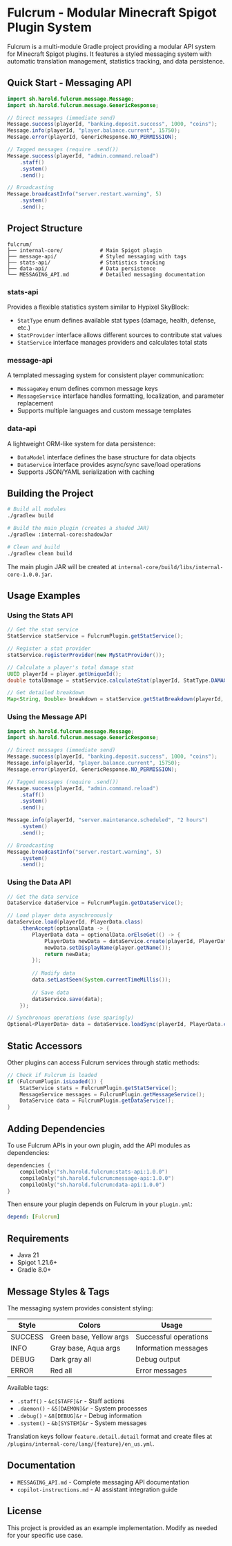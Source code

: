 # Fulcrum - Modular Minecraft Spigot Plugin System

Fulcrum is a multi-module Gradle project providing a modular API system for Minecraft Spigot plugins. It features a styled messaging system with automatic translation management, statistics tracking, and data persistence.

## Quick Start - Messaging API

```java
import sh.harold.fulcrum.message.Message;
import sh.harold.fulcrum.message.GenericResponse;

// Direct messages (immediate send)
Message.success(playerId, "banking.deposit.success", 1000, "coins");
Message.info(playerId, "player.balance.current", 15750);
Message.error(playerId, GenericResponse.NO_PERMISSION);

// Tagged messages (require .send())
Message.success(playerId, "admin.command.reload")
    .staff()
    .system()
    .send();

// Broadcasting
Message.broadcastInfo("server.restart.warning", 5)
    .system()
    .send();
```

## Project Structure

```
fulcrum/
├── internal-core/            # Main Spigot plugin
├── message-api/              # Styled messaging with tags
├── stats-api/                # Statistics tracking
├── data-api/                 # Data persistence
└── MESSAGING_API.md          # Detailed messaging documentation
```

### stats-api
Provides a flexible statistics system similar to Hypixel SkyBlock:
- `StatType` enum defines available stat types (damage, health, defense, etc.)
- `StatProvider` interface allows different sources to contribute stat values
- `StatService` interface manages providers and calculates total stats

### message-api
A templated messaging system for consistent player communication:
- `MessageKey` enum defines common message keys
- `MessageService` interface handles formatting, localization, and parameter replacement
- Supports multiple languages and custom message templates

### data-api
A lightweight ORM-like system for data persistence:
- `DataModel` interface defines the base structure for data objects
- `DataService` interface provides async/sync save/load operations
- Supports JSON/YAML serialization with caching

## Building the Project

```bash
# Build all modules
./gradlew build

# Build the main plugin (creates a shaded JAR)
./gradlew :internal-core:shadowJar

# Clean and build
./gradlew clean build
```

The main plugin JAR will be created at `internal-core/build/libs/internal-core-1.0.0.jar`.

## Usage Examples

### Using the Stats API

```java
// Get the stat service
StatService statService = FulcrumPlugin.getStatService();

// Register a stat provider
statService.registerProvider(new MyStatProvider());

// Calculate a player's total damage stat
UUID playerId = player.getUniqueId();
double totalDamage = statService.calculateStat(playerId, StatType.DAMAGE);

// Get detailed breakdown
Map<String, Double> breakdown = statService.getStatBreakdown(playerId, StatType.DAMAGE);
```

### Using the Message API

```java
import sh.harold.fulcrum.message.Message;
import sh.harold.fulcrum.message.GenericResponse;

// Direct messages (immediate send)
Message.success(playerId, "banking.deposit.success", 1000, "coins");
Message.info(playerId, "player.balance.current", 15750);
Message.error(playerId, GenericResponse.NO_PERMISSION);

// Tagged messages (require .send())
Message.success(playerId, "admin.command.reload")
    .staff()
    .system()
    .send();

Message.info(playerId, "server.maintenance.scheduled", "2 hours")
    .system()
    .send();

// Broadcasting
Message.broadcastInfo("server.restart.warning", 5)
    .system()
    .send();
```

### Using the Data API

```java
// Get the data service
DataService dataService = FulcrumPlugin.getDataService();

// Load player data asynchronously
dataService.load(playerId, PlayerData.class)
    .thenAccept(optionalData -> {
        PlayerData data = optionalData.orElseGet(() -> {
            PlayerData newData = dataService.create(playerId, PlayerData.class);
            newData.setDisplayName(player.getName());
            return newData;
        });
        
        // Modify data
        data.setLastSeen(System.currentTimeMillis());
        
        // Save data
        dataService.save(data);
    });

// Synchronous operations (use sparingly)
Optional<PlayerData> data = dataService.loadSync(playerId, PlayerData.class);
```

## Static Accessors

Other plugins can access Fulcrum services through static methods:

```java
// Check if Fulcrum is loaded
if (FulcrumPlugin.isLoaded()) {
    StatService stats = FulcrumPlugin.getStatService();
    MessageService messages = FulcrumPlugin.getMessageService();
    DataService data = FulcrumPlugin.getDataService();
}
```

## Adding Dependencies

To use Fulcrum APIs in your own plugin, add the API modules as dependencies:

```kotlin
dependencies {
    compileOnly("sh.harold.fulcrum:stats-api:1.0.0")
    compileOnly("sh.harold.fulcrum:message-api:1.0.0")
    compileOnly("sh.harold.fulcrum:data-api:1.0.0")
}
```

Then ensure your plugin depends on Fulcrum in your `plugin.yml`:

```yaml
depend: [Fulcrum]
```

## Requirements

- Java 21
- Spigot 1.21.6+
- Gradle 8.0+

## Message Styles & Tags

The messaging system provides consistent styling:

| Style | Colors | Usage |
|-------|--------|-------|
| SUCCESS | Green base, Yellow args | Successful operations |
| INFO | Gray base, Aqua args | Information messages |
| DEBUG | Dark gray all | Debug output |
| ERROR | Red all | Error messages |

Available tags:
- `.staff()` - `&c[STAFF]&r` - Staff actions
- `.daemon()` - `&5[DAEMON]&r` - System processes  
- `.debug()` - `&8[DEBUG]&r` - Debug information
- `.system()` - `&b[SYSTEM]&r` - System messages

Translation keys follow `feature.detail.detail` format and create files at `/plugins/internal-core/lang/{feature}/en_us.yml`.

## Documentation

- `MESSAGING_API.md` - Complete messaging API documentation
- `copilot-instructions.md` - AI assistant integration guide

## License

This project is provided as an example implementation. Modify as needed for your specific use case.
